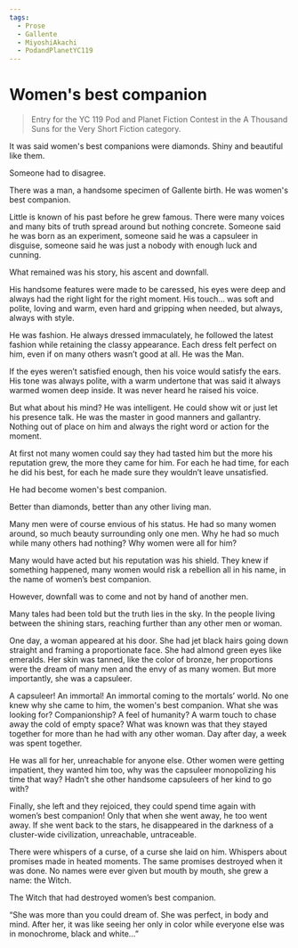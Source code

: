 ```yaml
---
tags:
  - Prose
  - Gallente
  - MiyoshiAkachi
  - PodandPlanetYC119
---
```


# Women's best companion

> Entry for the YC 119 Pod and Planet Fiction Contest in the A Thousand Suns for the Very Short Fiction category.

It was said women's best companions were diamonds. Shiny and beautiful like them.

Someone had to disagree.

There was a man, a handsome specimen of Gallente birth. He was women's best companion.

Little is known of his past before he grew famous. There were many voices and many bits of truth spread around but nothing concrete. Someone said he was born as an experiment, someone said he was a capsuleer in disguise, someone said he was just a nobody with enough luck and cunning.

What remained was his story, his ascent and downfall.

His handsome features were made to be caressed, his eyes were deep and always had the right light for the right moment. His touch… was soft and polite, loving and warm, even hard and gripping when needed, but always, always with style.

He was fashion. He always dressed immaculately, he followed the latest fashion while retaining the classy appearance. Each dress felt perfect on him, even if on many others wasn’t good at all. He was the Man.

If the eyes weren’t satisfied enough, then his voice would satisfy the ears. His tone was always polite, with a warm undertone that was said it always warmed women deep inside. It was never heard he raised his voice.

But what about his mind? He was intelligent. He could show wit or just let his presence talk. He was the master in good manners and gallantry. Nothing out of place on him and always the right word or action for the moment.

At first not many women could say they had tasted him but the more his reputation grew, the more they came for him. For each he had time, for each he did his best, for each he made sure they wouldn’t leave unsatisfied.

He had become women's best companion.

Better than diamonds, better than any other living man.

Many men were of course envious of his status. He had so many women around, so much beauty surrounding only one men. Why he had so much while many others had nothing? Why women were all for him?

Many would have acted but his reputation was his shield. They knew if something happened, many women would risk a rebellion all in his name, in the name of women’s best companion.

However, downfall was to come and not by hand of another men.

Many tales had been told but the truth lies in the sky. In the people living between the shining stars, reaching further than any other men or woman.

One day, a woman appeared at his door. She had jet black hairs going down straight and framing a proportionate face. She had almond green eyes like emeralds. Her skin was tanned, like the color of bronze, her proportions were the dream of many men and the envy of as many women. But more importantly, she was a capsuleer.

A capsuleer! An immortal! An immortal coming to the mortals’ world. No one knew why she came to him, the women's best companion. What she was looking for? Companionship? A feel of humanity? A warm touch to chase away the cold of empty space? What was known was that they stayed together for more than he had with any other woman. Day after day, a week was spent together.

He was all for her, unreachable for anyone else. Other women were getting impatient, they wanted him too, why was the capsuleer monopolizing his time that way? Hadn’t she other handsome capsuleers of her kind to go with?

Finally, she left and they rejoiced, they could spend time again with women’s best companion! Only that when she went away, he too went away. If she went back to the stars, he disappeared in the darkness of a cluster-wide civilization, unreachable, untraceable.

There were whispers of a curse, of a curse she laid on him. Whispers about promises made in heated moments. The same promises destroyed when it was done. No names were ever given but mouth by mouth, she grew a name: the Witch.
 
The Witch that had destroyed women’s best companion.


“She was more than you could dream of. She was perfect, in body and mind. After her, it was like seeing her only in color while everyone else was in monochrome, black and white…”